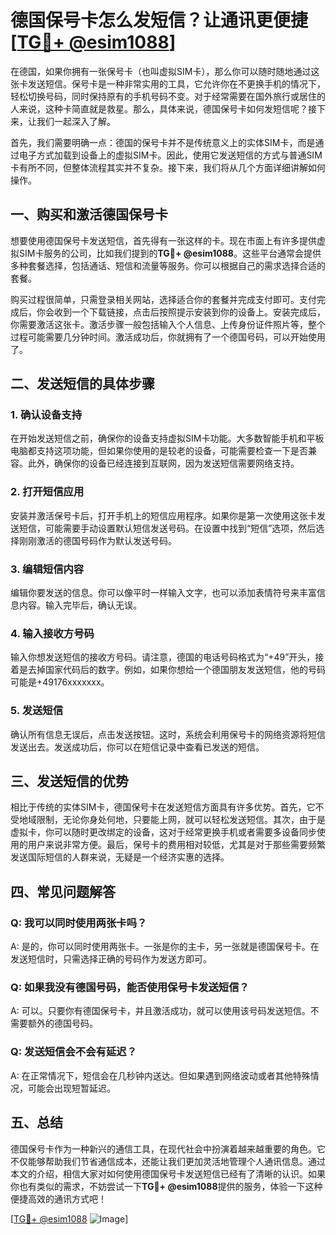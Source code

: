 # 德国保号卡怎么发短信？让通讯更便捷[[TG💪+ @esim1088](https://t.me/s/esim1088)]

在德国，如果你拥有一张保号卡（也叫虚拟SIM卡），那么你可以随时随地通过这张卡发送短信。保号卡是一种非常实用的工具，它允许你在不更换手机的情况下，轻松切换号码，同时保持原有的手机号码不变。对于经常需要在国外旅行或居住的人来说，这种卡简直就是救星。那么，具体来说，德国保号卡如何发短信呢？接下来，让我们一起深入了解。

首先，我们需要明确一点：德国的保号卡并不是传统意义上的实体SIM卡，而是通过电子方式加载到设备上的虚拟SIM卡。因此，使用它发送短信的方式与普通SIM卡有所不同，但整体流程其实并不复杂。接下来，我们将从几个方面详细讲解如何操作。

## 一、购买和激活德国保号卡

想要使用德国保号卡发送短信，首先得有一张这样的卡。现在市面上有许多提供虚拟SIM卡服务的公司，比如我们提到的**TG💪+ @esim1088**。这些平台通常会提供多种套餐选择，包括通话、短信和流量等服务。你可以根据自己的需求选择合适的套餐。

购买过程很简单，只需登录相关网站，选择适合你的套餐并完成支付即可。支付完成后，你会收到一个下载链接，点击后按照提示安装到你的设备上。安装完成后，你需要激活这张卡。激活步骤一般包括输入个人信息、上传身份证件照片等，整个过程可能需要几分钟时间。激活成功后，你就拥有了一个德国号码，可以开始使用了。

## 二、发送短信的具体步骤

### 1. 确认设备支持

在开始发送短信之前，确保你的设备支持虚拟SIM卡功能。大多数智能手机和平板电脑都支持这项功能，但如果你使用的是较老的设备，可能需要检查一下是否兼容。此外，确保你的设备已经连接到互联网，因为发送短信需要网络支持。

### 2. 打开短信应用

安装并激活保号卡后，打开手机上的短信应用程序。如果你是第一次使用这张卡发送短信，可能需要手动设置默认短信发送号码。在设置中找到“短信”选项，然后选择刚刚激活的德国号码作为默认发送号码。

### 3. 编辑短信内容

编辑你要发送的信息。你可以像平时一样输入文字，也可以添加表情符号来丰富信息内容。输入完毕后，确认无误。

### 4. 输入接收方号码

输入你想发送短信的接收方号码。请注意，德国的电话号码格式为“+49”开头，接着是去掉国家代码后的数字。例如，如果你想给一个德国朋友发送短信，他的号码可能是+49176xxxxxxx。

### 5. 发送短信

确认所有信息无误后，点击发送按钮。这时，系统会利用保号卡的网络资源将短信发送出去。发送成功后，你可以在短信记录中查看已发送的短信。

## 三、发送短信的优势

相比于传统的实体SIM卡，德国保号卡在发送短信方面具有许多优势。首先，它不受地域限制，无论你身处何地，只要能上网，就可以轻松发送短信。其次，由于是虚拟卡，你可以随时更改绑定的设备，这对于经常更换手机或者需要多设备同步使用的用户来说非常方便。最后，保号卡的费用相对较低，尤其是对于那些需要频繁发送国际短信的人群来说，无疑是一个经济实惠的选择。

## 四、常见问题解答

### Q: 我可以同时使用两张卡吗？

A: 是的，你可以同时使用两张卡。一张是你的主卡，另一张就是德国保号卡。在发送短信时，只需选择正确的号码作为发送方即可。

### Q: 如果我没有德国号码，能否使用保号卡发送短信？

A: 可以。只要你有德国保号卡，并且激活成功，就可以使用该号码发送短信。不需要额外的德国号码。

### Q: 发送短信会不会有延迟？

A: 在正常情况下，短信会在几秒钟内送达。但如果遇到网络波动或者其他特殊情况，可能会出现短暂延迟。

## 五、总结

德国保号卡作为一种新兴的通信工具，在现代社会中扮演着越来越重要的角色。它不仅能够帮助我们节省通信成本，还能让我们更加灵活地管理个人通讯信息。通过本文的介绍，相信大家对如何使用德国保号卡发送短信已经有了清晰的认识。如果你也有类似的需求，不妨尝试一下**TG💪+ @esim1088**提供的服务，体验一下这种便捷高效的通讯方式吧！

[[TG💪+ @esim1088](https://t.me/s/esim1088) ![Image](https://i.postimg.cc/4NQfJmqS/Snipaste-2025-05-13-00-14-12.png)]